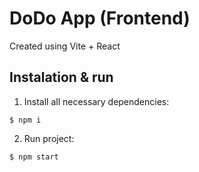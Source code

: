 # DoDo App (Frontend)

Created using Vite + React

## Instalation & run

1. Install all necessary dependencies:

```
$ npm i
```

2. Run project:

```
$ npm start
```
